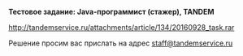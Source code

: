 ﻿**Тестовое задание: Java-программист (стажер), TANDEM**

http://tandemservice.ru/attachments/article/134/20160928_task.rar

Решение просим вас прислать на адрес staff@tandemservice.ru